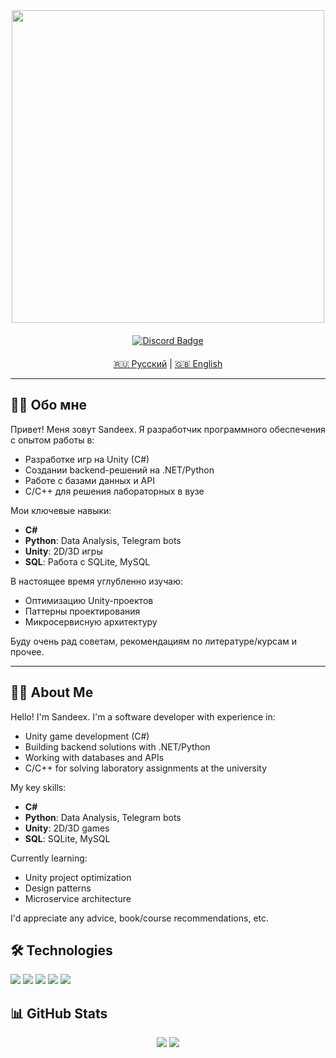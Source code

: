 <div id="header" align="center">
  <img src="https://media1.giphy.com/media/v1.Y2lkPTc5MGI3NjExY2p4MjlobTc0MnNteno5c3pkd25nd2RzNWNlYzUxMXJ3YjhjMnkwMCZlcD12MV9pbnRlcm5hbF9naWZfYnlfaWQmY3Q9Zw/PZrjGkr334fXa/giphy.gif" width="500"/>
  
  <div align="center" style="margin: 20px 0;">
      <a href="https://discord.gg/dzDFVfJB">
    <img src="(https://img.shields.io/badge/Discord-5865F2?style=for-the-badge&logo=discord&logoColor=white&labelColor=101010" alt="Discord Badge"/>
  </a>
  </div>
</div>

<div align="center">
  
  <a href="#ru">🇷🇺 Русский</a> | 
  <a href="#en">🇬🇧 English</a>
</div>

---

<a name="ru"></a>
## 🧑‍💻 Обо мне

Привет! Меня зовут Sandeex. Я разработчик программного обеспечения с опытом работы в:

- Разработке игр на Unity (C#)
- Создании backend-решений на .NET/Python
- Работе с базами данных и API
- C/C++ для решения лабораторных в вузе

Мои ключевые навыки:
- **C#**
- **Python**: Data Analysis, Telegram bots
- **Unity**: 2D/3D игры
- **SQL**: Работа с SQLite, MySQL

В настоящее время углубленно изучаю:
- Оптимизацию Unity-проектов
- Паттерны проектирования
- Микросервисную архитектуру

Буду очень рад советам, рекомендациям по литературе/курсам и прочее.

---

<a name="en"></a>
## 👨‍💻 About Me

Hello! I'm Sandeex. I'm a software developer with experience in:

- Unity game development (C#)
- Building backend solutions with .NET/Python
- Working with databases and APIs
- C/C++ for solving laboratory assignments at the university

My key skills:
- **C#**
- **Python**: Data Analysis, Telegram bots
- **Unity**: 2D/3D games
- **SQL**: SQLite, MySQL

Currently learning:
- Unity project optimization
- Design patterns
- Microservice architecture

I'd appreciate any advice, book/course recommendations, etc.

## 🛠 Technologies

<p align="left">
  <img src="https://img.shields.io/badge/C%23-239120?style=for-the-badge&logo=c-sharp&logoColor=white"/>
  <img src="https://img.shields.io/badge/Python-3776AB?style=for-the-badge&logo=python&logoColor=white"/>
  <img src="https://img.shields.io/badge/Unity-100000?style=for-the-badge&logo=unity&logoColor=white"/>
  <img src="https://img.shields.io/badge/.NET-512BD4?style=for-the-badge&logo=.net&logoColor=white"/>
  <img src="https://img.shields.io/badge/PostgreSQL-316192?style=for-the-badge&logo=postgresql&logoColor=white"/>
</p>

## 📊 GitHub Stats

<p align="center">
  <img src="https://github-readme-stats.vercel.app/api?username=SandeexUnion&show_icons=true&theme=radical"/>
  <img src="https://github-readme-stats.vercel.app/api/top-langs/?username=SandeexUnion&layout=compact&theme=radical"/>
</p>
